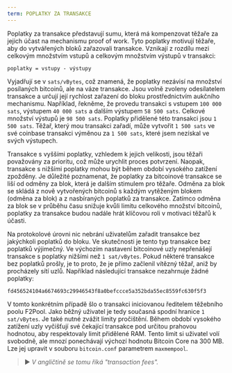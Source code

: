 ```yaml
---
term: POPLATKY ZA TRANSAKCE
---
```


Poplatky za transakce představují sumu, která má kompenzovat těžaře za jejich účast na mechanismu proof of work. Tyto poplatky motivují těžaře, aby do vytvářených bloků zařazovali transakce. Vznikají z rozdílu mezi celkovým množstvím vstupů a celkovým množstvím výstupů v transakci:

```text
poplatky = vstupy - výstupy
```

Vyjadřují se v `sats/vBytes`, což znamená, že poplatky nezávisí na množství posílaných bitcoinů, ale na váze transakce. Jsou volně zvoleny odesílatelem transakce a určují její rychlost zařazení do bloku prostřednictvím aukčního mechanismu. Například, řekněme, že provedu transakci s vstupem `100 000 sats`, výstupem `40 000 sats` a dalším výstupem `58 500 sats`. Celkové množství výstupů je `98 500 sats`. Poplatky přidělené této transakci jsou `1 500 sats`. Těžař, který mou transakci zařadí, může vytvořit `1 500 sats` ve své coinbase transakci výměnou za `1 500 sats`, které jsem nezískal ve svých výstupech.

Transakce s vyššími poplatky, vzhledem k jejich velikosti, jsou těžaři považovány za prioritu, což může urychlit proces potvrzení. Naopak, transakce s nižšími poplatky mohou být během období vysokého zatížení zpožděny. Je důležité poznamenat, že poplatky za bitcoinové transakce se liší od odměny za blok, která je dalším stimulem pro těžaře. Odměna za blok se skládá z nově vytvořených bitcoinů s každým vytěženým blokem (odměna za blok) a z nasbíraných poplatků za transakce. Zatímco odměna za blok se v průběhu času snižuje kvůli limitu celkového množství bitcoinů, poplatky za transakce budou nadále hrát klíčovou roli v motivaci těžařů k účasti.

Na protokolové úrovni nic nebrání uživatelům zařadit transakce bez jakýchkoli poplatků do bloku. Ve skutečnosti je tento typ transakce bez poplatků výjimečný. Ve výchozím nastavení bitcoinové uzly nepřenášejí transakce s poplatky nižšími než `1 sat/vBytes`. Pokud některé transakce bez poplatků prošly, je to proto, že je přímo začlenil vítězný těžař, aniž by procházely sítí uzlů. Například následující transakce nezahrnuje žádné poplatky:

```text
fd456524104a6674693c29946543f8a0befccce5a352bda55ec8559fc630f5f3
```

V tomto konkrétním případě šlo o transakci iniciovanou ředitelem těžebního poolu F2Pool. Jako běžný uživatel je tedy současná spodní hranice `1 sat/vBytes`.
Je také nutné zvážit limity pročištění. Během období vysokého zatížení uzly vyčišťují své čekající transakce pod určitou prahovou hodnotou, aby respektovaly limit přidělené RAM. Tento limit si uživatel volí svobodně, ale mnozí ponechávají výchozí hodnotu Bitcoin Core na 300 MB. Lze jej upravit v souboru `bitcoin.conf` parametrem `maxmempool`.
> ► *V angličtině se tomu říká "transaction fees".*